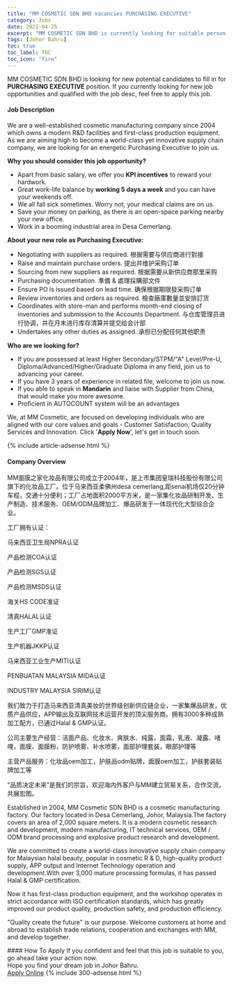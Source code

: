 ```yaml
---
title: "MM COSMETIC SDN BHD Vacancies PURCHASING EXECUTIVE" 
category: Jobs 
date: 2021-04-25 
excerpt: "MM COSMETIC SDN BHD is currently looking for suitable person to fill in the PURCHASING EXECUTIVE which based in Johor Bahru" 
tags: [Johor Bahru] 
toc: true 
toc_label: TOC 
toc_icon: "fire" 
--- 
```


<p>MM COSMETIC SDN BHD is looking for new potential candidates to fill in for <b>PURCHASING EXECUTIVE</b> position. If you currently looking for new job opportunities and qualified with the job desc, feel free to apply this job.
</p><div><div><h4>Job Description</h4></div><div><div><span><div><p>We are a well-established cosmetic manufacturing company since 2004 which owns a modern R&amp;D facilities and first-class production equipment. As we are aiming high to become a world-class yet innovative supply chain company, we are looking for an energetic Purchasing Executive to join us.</p><p><strong>Why you should consider this job opportunity?</strong></p><ul><li>Apart from basic salary, we offer you <strong>KPI incentives</strong> to reward your hardwork.</li><li>Great work-life balance by <strong>working 5 days a week</strong> and you can have your weekends off.</li><li>We all fall sick sometimes. Worry not, your medical claims are on us.</li><li>Save your money on parking, as there is an open-space parking nearby your new office.</li><li>Work in a booming industrial area in Desa Cemerlang.</li></ul><p><strong>About your new role as Purchasing Executive:</strong></p><ul><li>Negotiating with suppliers as required. &#26681;&#25454;&#38656;&#35201;&#19982;&#20379;&#24212;&#21830;&#36827;&#34892;&#23565;&#25509;</li><li>Raise and maintain purchase orders. &#25552;&#20986;&#24182;&#32500;&#25252;&#37319;&#36141;&#35746;&#21333;</li><li>Sourcing from new suppliers as required.&#160;&#26681;&#25454;&#38656;&#35201;&#20174;&#26032;&#20379;&#24212;&#21830;&#37027;&#37324;&#37319;&#36141;</li><li>Purchasing documentation. &#28310;&#20633; &amp; &#34389;&#29702;&#25505;&#36092;&#37096;&#25991;&#20214;</li><li>Ensure PO is issued based on lead time.&#160;&#30830;&#20445;&#26681;&#25454;&#26399;&#38480;&#30332;&#37319;&#36141;&#35746;&#21333;</li><li>Review inventories and orders as required. &#27298;&#26597;&#24288;&#24235;&#25976;&#37327;&#20006;&#23433;&#25490;&#35330;&#36135;</li><li>Coordinates with store-man and performs month-end closing of inventories and submission to the Accounts Department.&#160;&#19982;&#20179;&#24211;&#31649;&#29702;&#21592;&#36827;&#34892;&#21327;&#35843;&#65292;&#24182;&#22312;&#26376;&#26411;&#36827;&#34892;&#24211;&#23384;&#28165;&#31639;&#24182;&#25552;&#20132;&#32473;&#20250;&#35745;&#37096;</li><li>Undertakes any other duties as assigned.&#160;&#25215;&#25285;&#24050;&#20998;&#37197;&#20219;&#20309;&#20854;&#20182;&#32844;&#36131;</li></ul><p><strong>Who are we looking for?</strong></p><ul><li>If you are possessed at least Higher Secondary/STPM/"A" Level/Pre-U, Diploma/Advanced/Higher/Graduate Diploma&#160;in any field, join us to advancing your career.</li><li>If you have 3 years of <span>experience in related file, welcome to join us now.</span></li><li>If you able to speak in <strong>Mandarin</strong> and liaise with Supplier from China, that would make you more awesome.</li><li>Proficient in AUTOCOUNT system will be an advantages</li></ul><p>We, at MM Cosmetic, <span>are focused on developing individuals who are aligned with our core values and goals - Customer Satisfaction, Quality Services and Innovation.</span> Click '<strong>Apply Now</strong>', let's get in touch soon.</p></div></span></div></div></div> 
{% include article-adsense.html %} 
<div><div><h4>Company Overview</h4></div><div><div><span><div><p>MM&#38754;&#33180;&#20043;&#23478;&#21270;&#22918;&#21697;&#26377;&#38480;&#20844;&#21496;&#25104;&#31435;&#20110;2004&#24180;&#65292;&#26159;&#19978;&#24066;&#38598;&#22242;&#30343;&#29790;&#31185;&#25216;&#32929;&#20221;&#26377;&#38480;&#20844;&#21496;&#26071;&#19979;&#30340;&#21270;&#22918;&#21697;&#24037;&#21378;&#12290;&#20301;&#20110;&#39532;&#26469;&#35199;&#20122;&#26580;&#20315;&#24030;desa cemerlang,&#36317;senai&#26426;&#22330;&#20165;20&#20998;&#38047;&#36710;&#31243;&#65292;&#20132;&#36890;&#21313;&#20998;&#20415;&#21033;&#65307;&#24037;&#21378;&#21344;&#22320;&#38754;&#31215;2000&#24179;&#26041;&#31859;&#65292;&#26159;&#19968;&#23478;&#38598;&#21270;&#22918;&#21697;&#30740;&#21046;&#24320;&#21457;&#12289;&#29983;&#20135;&#21046;&#36896;&#12289;&#25216;&#26415;&#26381;&#21153;&#12289;OEM/ODM&#21697;&#29260;&#21152;&#24037;&#12289;&#29190;&#21697;&#30740;&#21457;&#20110;&#19968;&#20307;&#29616;&#20195;&#21270;&#22823;&#22411;&#32508;&#21512;&#20225;&#19994;&#12290;</p><p>&#24037;&#21378;&#25317;&#26377;&#35748;&#35777;&#65306;</p><p>&#39532;&#26469;&#35199;&#20122;&#21355;&#29983;&#23616;NPRA&#35748;&#35777;</p><p>&#20135;&#21697;&#26816;&#27979;COA&#35748;&#35777;</p><p>&#20135;&#21697;&#26816;&#27979;SGS&#35748;&#35777;</p><p>&#20135;&#21697;&#26816;&#27979;MSDS&#35748;&#35777;</p><p>&#28023;&#20851;HS CODE&#20934;&#35777;</p><p>&#28165;&#30495;HALAL&#35748;&#35777;</p><p>&#29983;&#20135;&#24037;&#21378;GMP&#20934;&#35777;</p><p>&#29983;&#20135;&#26426;&#22120;JKKP&#35748;&#35777;</p><p>&#39532;&#26469;&#35199;&#20122;&#24037;&#19994;&#29983;&#20135;MITI&#35748;&#35777;</p><p>PENBUATAN MALAYSIA MIDA&#35748;&#35777;</p><p>INDUSTRY MALAYSIA SIRIM&#35748;&#35777;</p><p>&#25105;&#20204;&#33268;&#21147;&#20110;&#25171;&#36896;&#39532;&#26469;&#35199;&#20122;&#28165;&#30495;&#32654;&#22918;&#30340;&#19990;&#30028;&#32423;&#21019;&#26032;&#20379;&#24212;&#38142;&#20225;&#19994;&#65292;&#19968;&#23478;&#38598;&#29190;&#21697;&#30740;&#21457;&#65292;&#20248;&#36136;&#20135;&#21697;&#20379;&#24212;&#65292;APP&#36755;&#20986;&#21450;&#20114;&#32852;&#32593;&#25216;&#26415;&#36816;&#33829;&#24320;&#21457;&#30340;&#39030;&#23574;&#26381;&#21153;&#21830;&#12290;&#25317;&#26377;3000&#22810;&#31181;&#25104;&#29087;&#21152;&#24037;&#37197;&#26041;&#65292;&#24050;&#36890;&#36807;Halal &amp; GMP&#35748;&#35777;&#12290;</p><p>&#20844;&#21496;&#20027;&#35201;&#29983;&#20135;&#32463;&#33829;&#65306;&#27905;&#38754;&#20135;&#21697;&#12289;&#21270;&#22918;&#27700;&#12289;&#29245;&#32932;&#27700;&#12289;&#32431;&#38706;&#65292;&#38754;&#38684;&#65292;&#20083;&#28082;&#12289;&#20957;&#38706;&#12289;&#21867;&#21737;&#65292;&#38754;&#33180;&#12289;&#38754;&#33180;&#31881;&#65292;&#38450;&#25252;&#21943;&#38654;&#12289;&#34917;&#27700;&#21943;&#38654;&#65292;&#38754;&#37096;&#25252;&#29702;&#22871;&#35013;&#65292;&#30524;&#37096;&#25252;&#29702;&#31561;</p><p>&#20027;&#33829;&#20135;&#21697;&#26381;&#21153;&#65306;&#21270;&#22918;&#21697;oem&#21152;&#24037;&#65292;&#25252;&#32932;&#21697;odm&#36148;&#29260;&#65292;&#38754;&#33180;oem&#21152;&#24037;&#65292;&#25252;&#32932;&#22871;&#35013;&#36148;&#29260;&#21152;&#24037;&#31561;</p><p>&#8220;&#21697;&#36136;&#20915;&#23450;&#26410;&#26469;&#8221;&#26159;&#25105;&#20204;&#30340;&#23447;&#26088;&#65292;&#27426;&#36814;&#28023;&#20869;&#22806;&#23458;&#25143;&#19982;MM&#24314;&#31435;&#36152;&#26131;&#20851;&#31995;&#65292;&#21512;&#20316;&#20132;&#27969;&#65292;&#20849;&#23637;&#23439;&#22270;&#12290;</p><p>Established in 2004, MM Cosmetic SDN BHD is a cosmetic manufacturing factory. Our factory located in Desa Cemerlang, Johor, Malaysia.The factory covers an area of &#8203;&#8203;2,000 square meters. It is a modern cosmetic research and development, modern manufacturing, IT technical services, OEM / ODM brand processing and explosive product research and development.</p><p>We are committed to create a world-class innovative supply chain company for Malaysian halal beauty, popular in cosmetic R &amp; D, high-quality product supply, APP output and Internet Technology operation and development.With over 3,000 mature processing formulas, it has passed Halal &amp; GMP certification.</p><p>Now it has first-class production equipment, and the workshop operates in strict accordance with ISO certification standards, which has greatly improved our product quality, production safety, and production efficiency.</p><p>"Quality create the future" is our purpose. Welcome customers at home and abroad to establish trade relations, cooperation and exchanges with MM, and develop together.</p></div></span></div></div></div> 
#### How To Apply 
If you confident and feel that this job is suitable to you, go ahead take your action now. <br/> 
Hope you find your dream job in Johor Bahru. <br/> 
<a href="https://www.jobstreet.com.my/en/job/purchasing-executive-4545856?jobId=jobstreet-my-job-4545856&" class="btn btn--info" target="_blank" rel="nofollow noopenner">Apply Online</a> 
{% include 300-adsense.html %} 